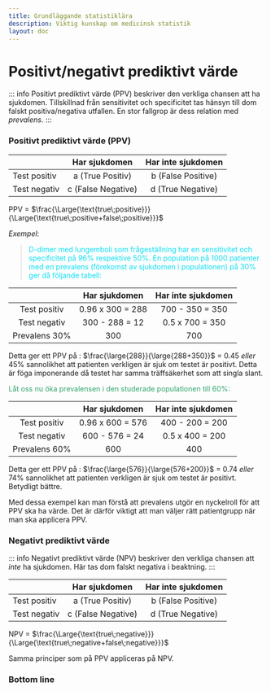 ```yaml
---
title: Grundläggande statistiklära
description: Viktig kunskap om medicinsk statistik
layout: doc
---
```


<style>
gr { color: #30a46c }
re { color: #C70039 }
ye { color: #D6AB1E }
bl { color: #0CDFF2 }
</style>

# Positivt/negativt prediktivt värde

::: info Positivt prediktivt värde (PPV) beskriver den verkliga chansen att ha sjukdomen. Tillskillnad från sensitivitet och specificitet tas hänsyn till dom falskt positiva/negativa utfallen. En stor fallgrop är dess relation med _prevalens_.
:::


### Positivt prediktivt värde (PPV)

|               | Har sjukdomen             | Har inte sjukdomen        |
| ------------- | :-----------:             | :--------------------:    |
| Test positiv  | a (True Positiv)          | b (False Positive)        |
| Test negativ  | c (False Negative)        | d (True Negative)         |

PPV = $\frac{\Large{\text{true\;positive}}}{\Large{\text{true\;positive+false\;positive}}}$

_Exempel_:
> <bl> D-dimer med lungemboli som frågeställning har en sensitivitet och specificitet på 96% respektive 50%. En population på 1000 patienter med en prevalens (förekomst av sjukdomen i populationen) på 30% ger då följande tabell: </bl>

|               | Har sjukdomen             | Har inte sjukdomen        |
| :-------------: | :-----------:           | :--------------------:    |
| Test positiv  | 0.96 x 300  = 288           |  700 - 350 = 350           |
| Test negativ  |  300 - 288 = 12            | 0.5 x 700 = 350             |
| Prevalens 30% | 300                        | 700                        |


Detta ger ett PPV på : $\frac{\large{288}}{\large{288+350}}$ = 0.45 _eller_ 45% sannolikhet att patienten verkligen är sjuk om testet är positivt. Detta är föga imponerande då testet har samma träffsäkerhet som att singla slant. 

<gr> Låt oss nu öka prevalensen i den studerade populationen till 60%: </gr>

|               | Har sjukdomen             | Har inte sjukdomen        |
| :-------------: | :-----------:           | :--------------------:    |
| Test positiv  | 0.96 x 600  = 576           |  400 - 200 = 200           |
| Test negativ  |  600 - 576 = 24            | 0.5 x 400 = 200             |
| Prevalens 60% | 600                        | 400                        |

Detta ger ett PPV på : $\frac{\large{576}}{\large{576+200}}$ = 0.74 _eller_ 74% sannolikhet att patienten verkligen är sjuk om testet är positivt. Betydligt bättre.

Med dessa exempel kan man förstå att prevalens utgör en nyckelroll för att PPV ska ha värde. Det är därför viktigt att man väljer rätt patientgrupp när man ska applicera PPV. 

### Negativt prediktivt värde

::: info Negativt prediktivt värde (NPV) beskriver den verkliga chansen att _inte_ ha sjukdomen. Här tas dom falskt negativa i beaktning.
:::

|               | Har sjukdomen             | Har inte sjukdomen        |
| ------------- | :-----------:             | :--------------------:    |
| Test positiv  | a (True Positiv)          | b (False Positive)        |
| Test negativ  | c (False Negative)        | d (True Negative)         |

NPV = $\frac{\Large{\text{true\;negative}}}{\Large{\text{true\;negative+false\;negative}}}$

Samma principer som på PPV appliceras på NPV.

### Bottom line